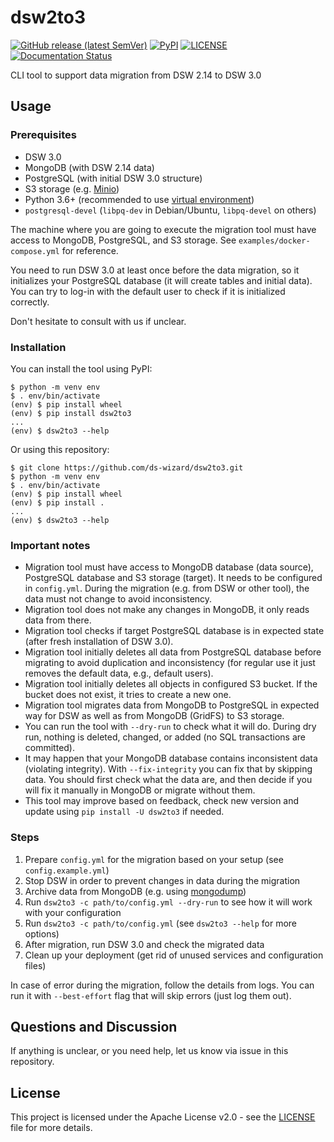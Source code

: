 # dsw2to3

[![GitHub release (latest SemVer)](https://img.shields.io/github/v/release/ds-wizard/dsw2to3)](https://github.com/ds-wizard/dsw2to3/releases)
[![PyPI](https://img.shields.io/pypi/v/dsw2to3)](https://pypi.org/project/dsw2to3/)
[![LICENSE](https://img.shields.io/github/license/ds-wizard/dsw2to3)](LICENSE)
[![Documentation Status](https://readthedocs.org/projects/ds-wizard/badge/?version=latest)](https://docs.ds-wizard.org/en/latest/)

CLI tool to support data migration from DSW 2.14 to DSW 3.0

## Usage

### Prerequisites

* DSW 3.0
* MongoDB (with DSW 2.14 data)
* PostgreSQL (with initial DSW 3.0 structure)
* S3 storage (e.g. [Minio](https://min.io))
* Python 3.6+ (recommended to use [virtual environment](https://docs.python.org/3/library/venv.html))
* `postgresql-devel` (`libpq-dev` in Debian/Ubuntu, `libpq-devel` on others)

The machine where you are going to execute the migration tool must have access to MongoDB, PostgreSQL, and S3 storage. See `examples/docker-compose.yml` for reference.

You need to run DSW 3.0 at least once before the data migration, so it initializes your PostgreSQL database (it will create tables and initial data). You can try to log-in with the default user to check if it is initialized correctly.

Don't hesitate to consult with us if unclear.

### Installation

You can install the tool using PyPI:

```shell
$ python -m venv env
$ . env/bin/activate
(env) $ pip install wheel
(env) $ pip install dsw2to3
...
(env) $ dsw2to3 --help
```

Or using this repository:

```shell
$ git clone https://github.com/ds-wizard/dsw2to3.git
$ python -m venv env
$ . env/bin/activate
(env) $ pip install wheel
(env) $ pip install .
...
(env) $ dsw2to3 --help
```

### Important notes

- Migration tool must have access to MongoDB database (data source), PostgreSQL database and S3 storage (target). It needs to be configured in `config.yml`. During the migration (e.g. from DSW or other tool), the data must not change to avoid inconsistency.
- Migration tool does not make any changes in MongoDB, it only reads data from there.
- Migration tool checks if target PostgreSQL database is in expected state (after fresh installation of DSW 3.0).
- Migration tool initially deletes all data from PostgreSQL database before migrating to avoid duplication and inconsistency (for regular use it just removes the default data, e.g., default users).
- Migration tool initially deletes all objects in configured S3 bucket. If the bucket does not exist, it tries to create a new one.
- Migration tool migrates data from MongoDB to PostgreSQL in expected way for DSW as well as from MongoDB (GridFS) to S3 storage.
- You can run the tool with `--dry-run` to check what it will do. During dry run, nothing is deleted, changed, or added (no SQL transactions are committed).
- It may happen that your MongoDB database contains inconsistent data (violating integrity). With `--fix-integrity` you can fix that by skipping data. You should first check what the data are, and then decide if you will fix it manually in MongoDB or migrate without them.
- This tool may improve based on feedback, check new version and update using `pip install -U dsw2to3` if needed.

### Steps

1. Prepare `config.yml` for the migration based on your setup (see `config.example.yml`)
2. Stop DSW in order to prevent changes in data during the migration
3. Archive data from MongoDB (e.g. using [mongodump](https://docs.mongodb.com/manual/reference/program/mongodump/))
4. Run `dsw2to3 -c path/to/config.yml --dry-run` to see how it will work with your configuration
5. Run `dsw2to3 -c path/to/config.yml` (see `dsw2to3 --help` for more options)
6. After migration, run DSW 3.0 and check the migrated data
7. Clean up your deployment (get rid of unused services and configuration files)

In case of error during the migration, follow the details from logs. You can run it with `--best-effort` flag that will skip errors (just log them out).

## Questions and Discussion

If anything is unclear, or you need help, let us know via issue in this repository.

## License

This project is licensed under the Apache License v2.0 - see the [LICENSE](LICENSE) file for more details.
